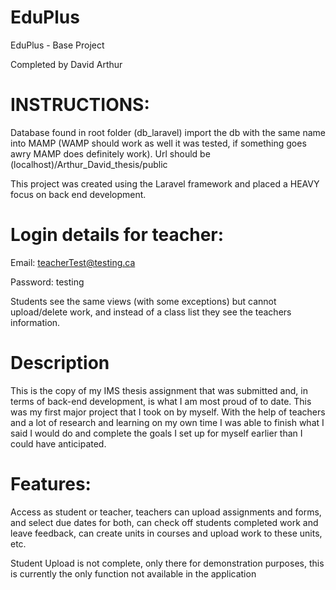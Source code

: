 # EduPlus

EduPlus - Base Project

Completed by David Arthur

# INSTRUCTIONS: 

Database found in root folder (db_laravel) import the db
with the same name into MAMP (WAMP should work as well it was tested,
if something goes awry MAMP does definitely work). Url should be
(localhost)/Arthur_David_thesis/public

This project was created using the Laravel framework and placed a HEAVY
focus on back end development.

# Login details for teacher:
Email: teacherTest@testing.ca

Password: testing

Students see the same views (with some exceptions) but cannot
upload/delete work, and instead of a class list they see the teachers
information.

# Description

This is the copy of my IMS thesis assignment that was submitted and, in
terms of back-end development, is what I am most proud of to date. This
was my first major project that I took on by myself. With the help of
teachers and a lot of research and learning on my own time I was able
to finish what I said I would do and complete the goals I set up for
myself earlier than I could have anticipated.

# Features:

Access as student or teacher, teachers can upload assignments and
forms, and select due dates for both, can check off students completed
work and leave feedback, can create units in courses and upload work to
these units, etc.

Student Upload is not complete, only there for demonstration purposes, this is currently the only function not available in the application
